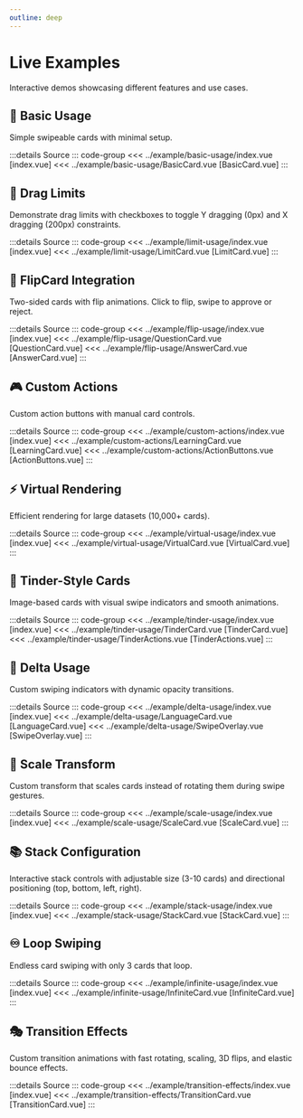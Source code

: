 ```yaml
---
outline: deep
---
```


<script setup>
import BasicUsage from '../example/basic-usage/index.vue'
import LimitUsage from '../example/limit-usage/index.vue'
import FlipUsage from '../example/flip-usage/index.vue'
import CustomActionsUsage from '../example/custom-actions/index.vue'
import VirtualUsage from '../example/virtual-usage/index.vue'
import TinderUsage from '../example/tinder-usage/index.vue'
import DeltaUsage from '../example/delta-usage/index.vue'
import ScaleUsage from '../example/scale-usage/index.vue'
import StackUsage from '../example/stack-usage/index.vue'
import InfiniteUsage from '../example/infinite-usage/index.vue'
import TransitionEffectsUsage from '../example/transition-effects/index.vue'
</script>

# Live Examples

Interactive demos showcasing different features and use cases.

## 🚀 Basic Usage

Simple swipeable cards with minimal setup.

<ClientOnly>
  <BasicUsage />
</ClientOnly>

:::details Source
::: code-group
<<< ../example/basic-usage/index.vue [index.vue]
<<< ../example/basic-usage/BasicCard.vue [BasicCard.vue]
:::

## 🚧 Drag Limits

Demonstrate drag limits with checkboxes to toggle Y dragging (0px) and X dragging (200px) constraints.

<ClientOnly>
  <LimitUsage />
</ClientOnly>

:::details Source
::: code-group
<<< ../example/limit-usage/index.vue [index.vue]
<<< ../example/limit-usage/LimitCard.vue [LimitCard.vue]
:::

## 🔄 FlipCard Integration

Two-sided cards with flip animations. Click to flip, swipe to approve or reject.

<ClientOnly>
  <FlipUsage />
</ClientOnly>

:::details Source
::: code-group
<<< ../example/flip-usage/index.vue [index.vue]
<<< ../example/flip-usage/QuestionCard.vue [QuestionCard.vue]
<<< ../example/flip-usage/AnswerCard.vue [AnswerCard.vue]
:::

## 🎮 Custom Actions

Custom action buttons with manual card controls.

<ClientOnly>
  <CustomActionsUsage />
</ClientOnly>

:::details Source
::: code-group
<<< ../example/custom-actions/index.vue [index.vue]
<<< ../example/custom-actions/LearningCard.vue [LearningCard.vue]
<<< ../example/custom-actions/ActionButtons.vue [ActionButtons.vue]
:::

## ⚡ Virtual Rendering

Efficient rendering for large datasets (10,000+ cards).

<ClientOnly>
  <VirtualUsage />
</ClientOnly>

:::details Source
::: code-group
<<< ../example/virtual-usage/index.vue [index.vue]
<<< ../example/virtual-usage/VirtualCard.vue [VirtualCard.vue]
:::

## 💖 Tinder-Style Cards

Image-based cards with visual swipe indicators and smooth animations.

<ClientOnly>
  <TinderUsage />
</ClientOnly>

:::details Source
::: code-group
<<< ../example/tinder-usage/index.vue [index.vue]
<<< ../example/tinder-usage/TinderCard.vue [TinderCard.vue]
<<< ../example/tinder-usage/TinderActions.vue [TinderActions.vue]
:::

## 🎯 Delta Usage

Custom swiping indicators with dynamic opacity transitions.

<ClientOnly>
  <DeltaUsage />
</ClientOnly>

:::details Source
::: code-group
<<< ../example/delta-usage/index.vue [index.vue]
<<< ../example/delta-usage/LanguageCard.vue [LanguageCard.vue]
<<< ../example/delta-usage/SwipeOverlay.vue [SwipeOverlay.vue]
:::

## 📏 Scale Transform

Custom transform that scales cards instead of rotating them during swipe gestures.

<ClientOnly>
  <ScaleUsage />
</ClientOnly>

:::details Source
::: code-group
<<< ../example/scale-usage/index.vue [index.vue]
<<< ../example/scale-usage/ScaleCard.vue [ScaleCard.vue]
:::

## 📚 Stack Configuration

Interactive stack controls with adjustable size (3-10 cards) and directional positioning (top, bottom, left, right).

<ClientOnly>
  <StackUsage />
</ClientOnly>

:::details Source
::: code-group
<<< ../example/stack-usage/index.vue [index.vue]
<<< ../example/stack-usage/StackCard.vue [StackCard.vue]
:::

## ♾️ Loop Swiping

Endless card swiping with only 3 cards that loop.

<ClientOnly>
  <InfiniteUsage />
</ClientOnly>

:::details Source
::: code-group
<<< ../example/infinite-usage/index.vue [index.vue]
<<< ../example/infinite-usage/InfiniteCard.vue [InfiniteCard.vue]
:::

## 🎭 Transition Effects

Custom transition animations with fast rotating, scaling, 3D flips, and elastic bounce effects.

<ClientOnly>
  <TransitionEffectsUsage />
</ClientOnly>

:::details Source
::: code-group
<<< ../example/transition-effects/index.vue [index.vue]
<<< ../example/transition-effects/TransitionCard.vue [TransitionCard.vue]
:::
